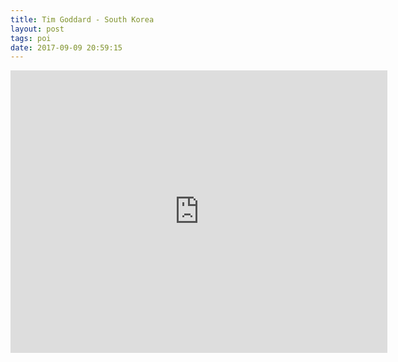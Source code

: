 ```yaml
---
title: Tim Goddard - South Korea
layout: post
tags: poi
date: 2017-09-09 20:59:15
---
```

<iframe width="603" height="452" src="https://www.youtube.com/embed/O9UxJPzsFRo" frameborder="0" allowfullscreen="true"></iframe>
